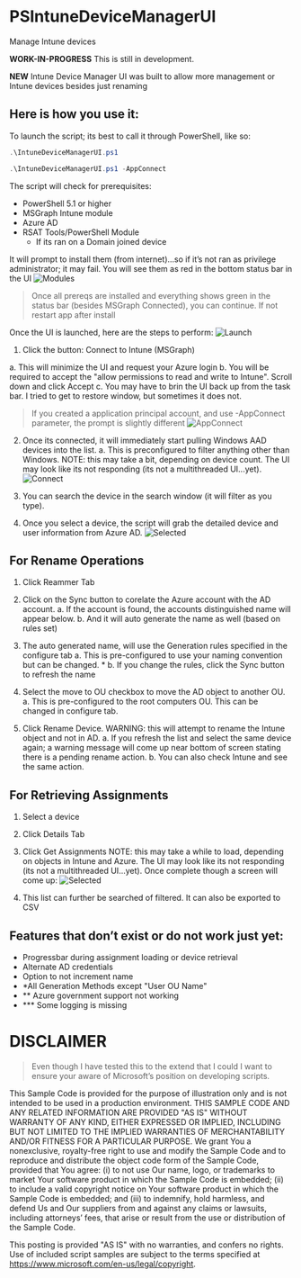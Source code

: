 # PSIntuneDeviceManagerUI
Manage Intune devices

**WORK-IN-PROGRESS** This is still in development.


**NEW** Intune Device Manager UI was built to allow more management or Intune devices besides just renaming

## Here is how you use it:
To launch the script; its best to call it through PowerShell, like so:

```powershell
.\IntuneDeviceManagerUI.ps1

.\IntuneDeviceManagerUI.ps1 -AppConnect
```

The script will check for prerequisites:

- PowerShell 5.1 or higher
- MSGraph Intune module
- Azure AD
- RSAT Tools/PowerShell Module
    - If its ran on a Domain joined device


It will prompt to install them (from internet)…so if it’s not ran as privilege administrator; it may fail. You will see them as red in the bottom status bar in the UI
![Modules](/.images/IDMWindow_installmodule.jpg)

> Once all prereqs are installed and everything shows green in the status bar (besides MSGraph Connected), you can continue. If not restart app after install

Once the UI is launched, here are the steps to perform:
![Launch](/.images/IDMWindow_Initial.jpg)

1. Click the button:  Connect to Intune (MSGraph)


a.	This will minimize the UI and request your Azure login
b.	You will be required to accept the "allow permissions to read and write to Intune". Scroll down and click Accept
c.	You may have to brin the UI back up from the task bar. I tried to get to restore window, but sometimes it does not.

> If you created a application principal account, and use -AppConnect parameter, the prompt is slightly different
![AppConnect](/.images/IDMWindow_AppConnect.jpg)


2.	Once its connected, it will immediately start pulling Windows AAD devices into the list.
a.	This is preconfigured to filter anything other than Windows.
NOTE: this may take a bit, depending on device count. The UI may look like its not responding (its not a multithreaded UI...yet).
![Connect](/.images/IDMWindow_Connected.jpg)

3.	You can search the device in the search window (it will filter as you type).

4.	Once you select a device, the script will grab the detailed device and user information from Azure AD.
![Selected](/.images/IDMWindow_SelectedDevice.jpg)

## For Rename Operations

1. Click Reammer Tab

2.	Click on the Sync button to corelate the Azure account with the AD account.
a.	If the account is found, the accounts distinguished name will appear below.
b.	And it will auto generate the name as well (based on rules set)

3.	The auto generated name, will use the Generation rules specified in the configure tab
a.	This is pre-configured to use your naming convention but can be changed. *
b.	If you change the rules, click the Sync button to refresh the name

4.	Select the move to OU checkbox to move the AD object to another OU.
a.	This is pre-configured to the root computers OU. This can be changed in configure tab.

5.	Click Rename Device.
WARNING: this will attempt to rename the Intune object and not in AD.
a.	If you refresh the list and select the same device again; a warning message will come up near bottom of screen stating there is a pending rename action.
b.	You can also check Intune and see the same action.

## For Retrieving Assignments
1. Select a device

2. Click Details Tab

3. Click Get Assignments
NOTE: this may take a while to load, depending on objects in Intune and Azure. The UI may look like its not responding (its not a multithreaded UI...yet). Once complete though a screen will come up:
![Selected](/.images/IDMWindow_Assignments.jpg)

4. This list can further be searched of filtered. It can also be exported to CSV



## Features that don’t exist or do not work just yet:
- Progressbar during assignment loading or device retrieval
- Alternate AD credentials
- Option to not increment name
- *All Generation Methods except "User OU Name"
- ** Azure government support not working
- *** Some logging is missing





# DISCLAIMER
> Even though I have tested this to the extend that I could I want to ensure your aware of Microsoft’s position on developing scripts.

This Sample Code is provided for the purpose of illustration only and is not
intended to be used in a production environment.  THIS SAMPLE CODE AND ANY
RELATED INFORMATION ARE PROVIDED "AS IS" WITHOUT WARRANTY OF ANY KIND, EITHER
EXPRESSED OR IMPLIED, INCLUDING BUT NOT LIMITED TO THE IMPLIED WARRANTIES OF
MERCHANTABILITY AND/OR FITNESS FOR A PARTICULAR PURPOSE.  We grant You a
nonexclusive, royalty-free right to use and modify the Sample Code and to
reproduce and distribute the object code form of the Sample Code, provided
that You agree: (i) to not use Our name, logo, or trademarks to market Your
software product in which the Sample Code is embedded; (ii) to include a valid
copyright notice on Your software product in which the Sample Code is embedded;
and (iii) to indemnify, hold harmless, and defend Us and Our suppliers from and
against any claims or lawsuits, including attorneys’ fees, that arise or result
from the use or distribution of the Sample Code.

This posting is provided "AS IS" with no warranties, and confers no rights. Use
of included script samples are subject to the terms specified
at https://www.microsoft.com/en-us/legal/copyright.
